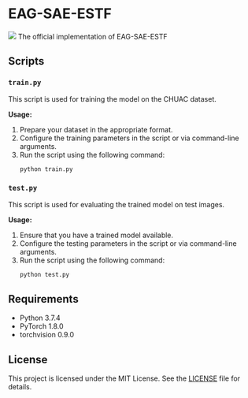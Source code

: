 # EAG-SAE-ESTF
![](https://img.shields.io/badge/license-MIT-blue)
The official implementation of EAG-SAE-ESTF

## Scripts

### `train.py`
This script is used for training the model on the CHUAC dataset.

**Usage:**
1. Prepare your dataset in the appropriate format.
2. Configure the training parameters in the script or via command-line arguments.
3. Run the script using the following command:
    ```bash
    python train.py
    ```

### `test.py`
This script is used for evaluating the trained model on test images.

**Usage:**
1. Ensure that you have a trained model available.
2. Configure the testing parameters in the script or via command-line arguments.
3. Run the script using the following command:
    ```bash
    python test.py
    ```

## Requirements
- Python 3.7.4
- PyTorch 1.8.0
- torchvision 0.9.0
## License
This project is licensed under the MIT License. See the [LICENSE](LICENSE) file for details.
